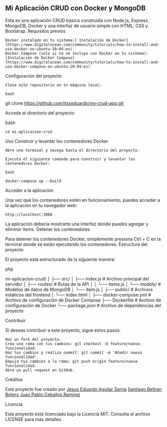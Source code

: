 ## Mi Aplicación CRUD con Docker y MongoDB ##

Esta es una aplicación CRUD básica construida con Node.js, Express, MongoDB, Docker y una interfaz de usuario simple con HTML, CSS y Bootstrap.
Requisitos previos

    Docker instalado en tu sistema:[ Instalación de Docker](https://www.digitalocean.com/community/tutorials/how-to-install-and-use-docker-on-ubuntu-20-04-es)
    Docker Compose (solo si no se incluye con Docker en tu sistema): [Instalación de Docker Compose](https://www.digitalocean.com/community/tutorials/how-to-install-and-use-docker-compose-on-ubuntu-20-04-es)

Configuración del proyecto

    Clona este repositorio en tu máquina local:

    bash

git clone https://github.com/itsseduardo/my-crud-app.git

Accede al directorio del proyecto:

bash

    cd mi-aplicacion-crud

Uso
Construir y levantar los contenedores Docker

    Abre una terminal y navega hasta el directorio del proyecto.

    Ejecuta el siguiente comando para construir y levantar los contenedores Docker:

    bash

    docker-compose up --build

Acceder a la aplicación

Una vez que los contenedores estén en funcionamiento, puedes acceder a la aplicación en tu navegador web:

    http://localhost:3000

La aplicación debería mostrarte una interfaz donde puedes agregar y eliminar items.
Detener los contenedores

Para detener los contenedores Docker, simplemente presiona Ctrl + C en la terminal donde se están ejecutando los contenedores.
Estructura del proyecto

El proyecto está estructurado de la siguiente manera:

php

mi-aplicacion-crud/
│
├── src/
│   ├── index.js        # Archivo principal del servidor
│   ├── routes/         # Rutas de la API
│   │   └── items.js
│   └── models/         # Modelos de datos de MongoDB
│       └── item.js
│
├── public/             # Archivos estáticos del frontend
│   └── index.html
│
├── docker-compose.yml  # Archivo de configuración de Docker Compose
├── Dockerfile          # Archivo de configuración de Docker
└── package.json        # Archivo de dependencias del proyecto

Contribuir

Si deseas contribuir a este proyecto, sigue estos pasos:

    Haz un fork del proyecto.
    Crea una rama con tus cambios: git checkout -b feature/nueva-funcionalidad.
    Haz tus cambios y realiza commit: git commit -m 'Añadir nueva funcionalidad'.
    Empuja tus cambios a la rama: git push origin feature/nueva-funcionalidad.
    Abre un pull request en GitHub.

Créditos

Este proyecto fue creado por 
[Jesus Eduardo Aguilar Sarria](https://github.com/itsseduardo)
[Santiago Beltran Botero](https://github.com/Santibeltranb)
[Juan Pablo Ceballos Ramirez](https://github.com/JuanCeballos2)

Licencia

Este proyecto está licenciado bajo la Licencia MIT. Consulta el archivo LICENSE para más detalles.
